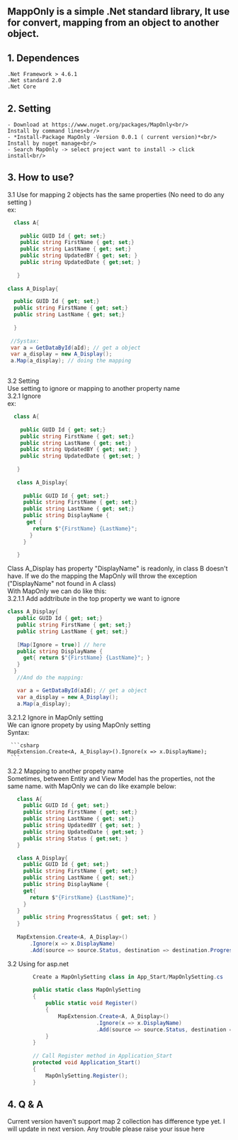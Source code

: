 
## MappOnly is a simple .Net standard library, It use for convert, mapping from an object to another object.

## 1. Dependences
	.Net Framework > 4.6.1
	.Net standard 2.0
	.Net Core
	
## 2. Setting
	- Download at https://www.nuget.org/packages/MapOnly<br/>
	Install by command lines<br/>
	- *Install-Package MapOnly -Version 0.0.1 ( current version)*<br/>
	Install by nuget manage<br/>
	- Search MapOnly -> select project want to install -> click install<br/>
 
## 3. How to use?<br/>
  3.1 Use for mapping 2 objects has the same properties (No need to do any setting )<br/>
  ex:
  
 ```csharp
   class A{
   
     public GUID Id { get; set;}
     public string FirstName { get; set;}
     public string LastName { get; set;} 
     public string UpdatedBY { get; set; }
     public string UpdatedDate { get;set; }
     
    }
			
 class A_Display{
 
   public GUID Id { get; set;}
   public string FirstName { get; set;}
   public string LastName { get; set;} 
   
   }
			
  //Systax:
  var a = GetDataById(aId); // get a object
  var a_display = new A_Display();
  a.Map(a_display); // doing the mapping
   
```
 3.2 Setting<br/>
  Use setting to ignore or mapping to another property name<br/>
  3.2.1 Ignore<br/>
  ex: 

```csharp
  class A{
  
    public GUID Id { get; set;}
    public string FirstName { get; set;}
    public string LastName { get; set;} 
    public string UpdatedBY { get; set; }
    public string UpdatedDate { get;set; }
    
   }
				
   class A_Display{
  
     public GUID Id { get; set;}
     public string FirstName { get; set;}
     public string LastName { get; set;}
     public string DisplayName { 
      get {  
        return $"{FirstName} {LastName}"; 
       }
     } 
    
   } 
```
  Class A_Display has property "DisplayName" is readonly, in class B doesn't have. If we do the mapping the MapOnly will throw the exception ("DisplayName" not found in A class)<br/>
  With MapOnly we can do like this:<br/>
  3.2.1.1 Add addtribute in the top property we want to ignore <br/>
```csharp
class A_Display{
   public GUID Id { get; set;}
   public string FirstName { get; set;}
   public string LastName { get; set;}
   
   [Map(Ignore = true)] // here
   public string DisplayName { 
     get{ return $"{FirstName} {LastName}"; }
   } 
  } 
   //And do the mapping: 

   var a = GetDataById(aId); // get a object
   var a_display = new A_Display();
   a.Map(a_display);
 ```
 3.2.1.2 Ignore in MapOnly setting <br/>
 	We can ignore propety by using MapOnly setting <br/>
    Syntax:
    
	 ```csharp
	MapExtension.Create<A, A_Display>().Ignore(x => x.DisplayName);
	 ```
	
 3.2.2 Mapping to another propety name<br/>
Sometimes, between Entity and View Model has the properties, not the same name. with MapOnly we can do like example below:

```csharp	
   class A{
     public GUID Id { get; set;} 
     public string FirstName { get; set;}
     public string LastName { get; set;} 
     public string UpdatedBY { get; set; }
     public string UpdatedDate { get;set; }  
     public string Status { get;set; } 
   }

   class A_Display{
     public GUID Id { get; set;}
     public string FirstName { get; set;}
     public string LastName { get; set;}
     public string DisplayName { 
     get{
       return $"{FirstName} {LastName}";
     }
   }
     public string ProgressStatus { get; set; }
   }
				
   MapExtension.Create<A, A_Display>()
       .Ignore(x => x.DisplayName)
       .Add(source => source.Status, destination => destination.ProgressStatus); // mapping status -> ProgressStatus
```

3.2 Using for asp.net 
```csharp
		Create a MapOnlySetting class in App_Start/MapOnlySetting.cs
		
		public static class MapOnlySetting
		{
			public static void Register()
			{
				MapExtension.Create<A, A_Display>()
							.Ignore(x => x.DisplayName)
							.Add(source => source.Status, destination => destination.ProgressStatus);
			}
		}
		
		// Call Register method in Application_Start
		protected void Application_Start() 
		{  
			MapOnlySetting.Register(); 
		}
```

## 4. Q & A
Current version haven't support map 2 collection has difference type yet. I will update in next version.
Any trouble please raise your issue here
